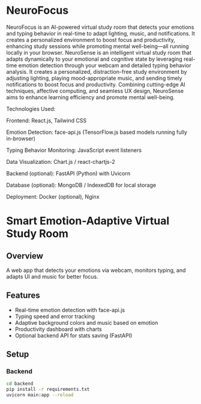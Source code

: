 # NeuroFocus
NeuroFocus is an AI-powered virtual study room that detects your emotions and typing behavior in real-time to adapt lighting, music, and notifications. It creates a personalized environment to boost focus and productivity, enhancing study sessions while promoting mental well-being—all running locally in your browser.
NeuroSense is an intelligent virtual study room that adapts dynamically to your emotional and cognitive state by leveraging real-time emotion detection through your webcam and detailed typing behavior analysis. It creates a personalized, distraction-free study environment by adjusting lighting, playing mood-appropriate music, and sending timely notifications to boost focus and productivity. Combining cutting-edge AI techniques, affective computing, and seamless UX design, NeuroSense aims to enhance learning efficiency and promote mental well-being.

Technologies Used:

Frontend: React.js, Tailwind CSS

Emotion Detection: face-api.js (TensorFlow.js based models running fully in-browser)

Typing Behavior Monitoring: JavaScript event listeners

Data Visualization: Chart.js / react-chartjs-2

Backend (optional): FastAPI (Python) with Uvicorn

Database (optional): MongoDB / IndexedDB for local storage

Deployment: Docker (optional), Nginx

# Smart Emotion-Adaptive Virtual Study Room

## Overview
A web app that detects your emotions via webcam, monitors typing, and adapts UI and music for better focus.

## Features
- Real-time emotion detection with face-api.js
- Typing speed and error tracking
- Adaptive background colors and music based on emotion
- Productivity dashboard with charts
- Optional backend API for stats saving (FastAPI)

## Setup

### Backend
```bash
cd backend
pip install -r requirements.txt
uvicorn main:app --reload
